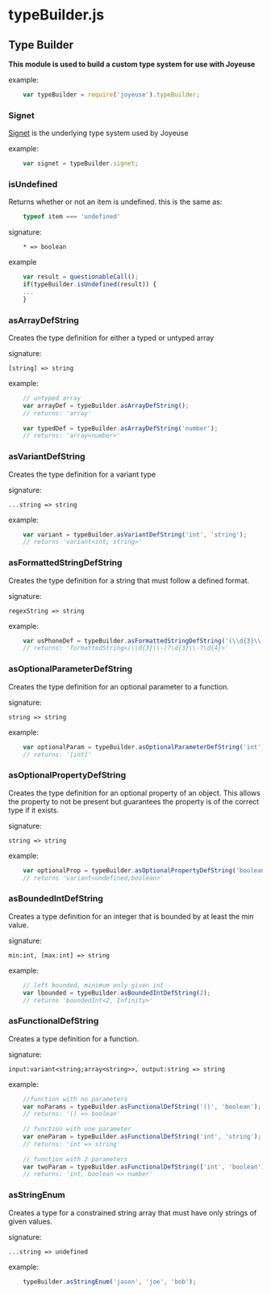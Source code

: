 # typeBuilder.js

## Type Builder

**This module is used to build a custom type system for use with Joyeuse**

example:
```javascript
    var typeBuilder = require('joyeuse').typeBuilder;
```

### Signet

[Signet](https://www.npmjs.com/package/signet) is the underlying type system used by Joyeuse

example:
```javascript
    var signet = typeBuilder.signet;
```

### isUndefined

Returns whether or not an item is undefined. this is the same as:
```javascript
    typeof item === 'undefined'
```

signature:
```
    * => boolean
```

example
```javascript
    var result = questionableCall();
    if(typeBuilder.isUndefined(result)) {
    ...
    }
```

### asArrayDefString

Creates the type definition for either a typed or untyped array

signature:

    [string] => string

example:
```javascript
    // untyped array
    var arrayDef = typeBuilder.asArrayDefString();
    // returns: 'array'
    
    var typedDef = typeBuilder.asArrayDefString('number');
    // returns: 'array<number>'
```

### asVariantDefString

Creates the type definition for a variant type

signature:

    ...string => string

example:
```javascript
    var variant = typeBuilder.asVariantDefString('int', 'string');
    // returns 'variant<int; string>'
```

### asFormattedStringDefString

Creates the type definition for a string that must follow a defined format.

signature:

    regexString => string

example:
```javascript
    var usPhoneDef = typeBuilder.asFormattedStringDefString('(\\d{3}\\-)?\d{3}\\-?\d{4}');
    // returns: 'formattedString<(\\d{3}\\-)?\d{3}\\-?\d{4}>'
```

### asOptionalParameterDefString

Creates the type definition for an optional parameter to a function.

signature:

    string => string

example:
```javascript
    var optionalParam = typeBuilder.asOptionalParameterDefString('int');
    // returns: '[int]'
```

### asOptionalPropertyDefString

Creates the type definition for an optional property of an object. This allows the property to not be present but guarantees the property is of the correct type if it exists.

signature:

    string => string

example:
```javascript
    var optionalProp = typeBuilder.asOptionalPropertyDefString('boolean');
    // returns 'variant<undefined;boolean>'
```

### asBoundedIntDefString

Creates a type definition for an integer that is bounded by at least the min value.

signature:

    min:int, [max:int] => string

example:
```javascript
	// left bounded, minimum only given int
	var lbounded = typeBuilder.asBoundedIntDefString(2);
	// returns 'boundedInt<2, Infinity>'
```

### asFunctionalDefString

Creates a type definition for a function.

signature:

    input:variant<string;array<string>>, output:string => string

example:
```javascript
    //function with no parameters
    var noParams = typeBuilder.asFunctionalDefString('()', 'boolean');
    // returns: '() => boolean'
    
    // function with one parameter
    var oneParam = typeBuilder.asFunctionalDefString('int', 'string');
    // returns: 'int => string'
    
    // function with 2 parameters
    var twoParam = typeBuilder.asFunctionalDefString(['int', 'boolean'], 'number');
    // returns: 'int, boolean => number'
```

### asStringEnum

Creates a type for a constrained string array that must have only strings of given values.

signature:

    ...string => undefined

example:
```javascript
    typeBuilder.asStringEnum('jason', 'joe', 'bob');
```

